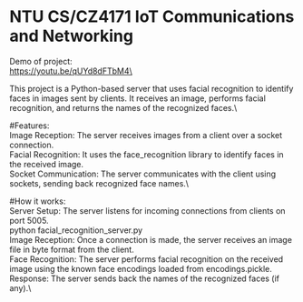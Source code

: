 # NTU CS/CZ4171 IoT Communications and Networking

Demo of project:\
https://youtu.be/qUYd8dFTbM4\

This project is a Python-based server that uses facial recognition to identify faces in images sent by clients. It receives an image, performs facial recognition, and returns the names of the recognized faces.\

#Features:\
Image Reception: The server receives images from a client over a socket connection.\
Facial Recognition: It uses the face_recognition library to identify faces in the received image.\
Socket Communication: The server communicates with the client using sockets, sending back recognized face names.\

#How it works:\
Server Setup: The server listens for incoming connections from clients on port 5005.\
python facial_recognition_server.py\
Image Reception: Once a connection is made, the server receives an image file in byte format from the client.\
Face Recognition: The server performs facial recognition on the received image using the known face encodings loaded from encodings.pickle.\
Response: The server sends back the names of the recognized faces (if any).\
